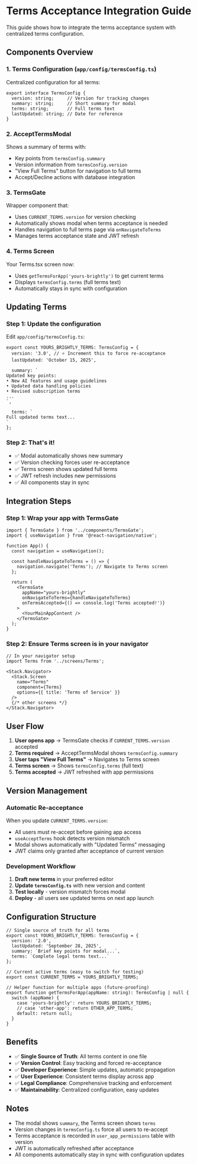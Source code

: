 # Terms Acceptance Integration Guide

This guide shows how to integrate the terms acceptance system with centralized terms configuration.

## Components Overview

### 1. Terms Configuration (`app/config/termsConfig.ts`)
Centralized configuration for all terms:
```tsx
export interface TermsConfig {
  version: string;     // Version for tracking changes
  summary: string;     // Short summary for modal
  terms: string;       // Full terms text  
  lastUpdated: string; // Date for reference
}
```

### 2. AcceptTermsModal
Shows a summary of terms with:
- Key points from `termsConfig.summary`
- Version information from `termsConfig.version`
- "View Full Terms" button for navigation to full terms
- Accept/Decline actions with database integration

### 3. TermsGate
Wrapper component that:
- Uses `CURRENT_TERMS.version` for version checking
- Automatically shows modal when terms acceptance is needed
- Handles navigation to full terms page via `onNavigateToTerms`
- Manages terms acceptance state and JWT refresh

### 4. Terms Screen
Your Terms.tsx screen now:
- Uses `getTermsForApp('yours-brightly')` to get current terms
- Displays `termsConfig.terms` (full terms text)
- Automatically stays in sync with configuration

## Updating Terms

### Step 1: Update the configuration
Edit `app/config/termsConfig.ts`:

```tsx
export const YOURS_BRIGHTLY_TERMS: TermsConfig = {
  version: '3.0', // ⭐ Increment this to force re-acceptance
  lastUpdated: 'October 15, 2025',
  
  summary: `
Updated key points:
• New AI features and usage guidelines
• Updated data handling policies
• Revised subscription terms
...
`,
  
  terms: `
Full updated terms text...
`
};
```

### Step 2: That's it!
- ✅ Modal automatically shows new summary
- ✅ Version checking forces user re-acceptance  
- ✅ Terms screen shows updated full terms
- ✅ JWT refresh includes new permissions
- ✅ All components stay in sync

## Integration Steps

### Step 1: Wrap your app with TermsGate

```tsx
import { TermsGate } from '../components/TermsGate';
import { useNavigation } from '@react-navigation/native';

function App() {
  const navigation = useNavigation();

  const handleNavigateToTerms = () => {
    navigation.navigate('Terms'); // Navigate to Terms screen
  };

  return (
    <TermsGate
      appName="yours-brightly"
      onNavigateToTerms={handleNavigateToTerms}
      onTermsAccepted={() => console.log('Terms accepted!')}
    >
      <YourMainAppContent />
    </TermsGate>
  );
}
```

### Step 2: Ensure Terms screen is in your navigator

```tsx
// In your navigator setup
import Terms from '../screens/Terms';

<Stack.Navigator>
  <Stack.Screen 
    name="Terms" 
    component={Terms}
    options={{ title: 'Terms of Service' }}
  />
  {/* other screens */}
</Stack.Navigator>
```

## User Flow

1. **User opens app** → TermsGate checks if `CURRENT_TERMS.version` accepted
2. **Terms required** → AcceptTermsModal shows `termsConfig.summary`
3. **User taps "View Full Terms"** → Navigates to Terms screen
4. **Terms screen** → Shows `termsConfig.terms` (full text)
5. **Terms accepted** → JWT refreshed with app permissions

## Version Management

### Automatic Re-acceptance
When you update `CURRENT_TERMS.version`:
- All users must re-accept before gaining app access
- `useAcceptTerms` hook detects version mismatch
- Modal shows automatically with "Updated Terms" messaging
- JWT claims only granted after acceptance of current version

### Development Workflow
1. **Draft new terms** in your preferred editor
2. **Update `termsConfig.ts`** with new version and content
3. **Test locally** - version mismatch forces modal
4. **Deploy** - all users see updated terms on next app launch

## Configuration Structure

```tsx
// Single source of truth for all terms
export const YOURS_BRIGHTLY_TERMS: TermsConfig = {
  version: '2.0',
  lastUpdated: 'September 28, 2025',
  summary: `Brief key points for modal...`,
  terms: `Complete legal terms text...`
};

// Current active terms (easy to switch for testing)
export const CURRENT_TERMS = YOURS_BRIGHTLY_TERMS;

// Helper function for multiple apps (future-proofing)
export function getTermsForApp(appName: string): TermsConfig | null {
  switch (appName) {
    case 'yours-brightly': return YOURS_BRIGHTLY_TERMS;
    // case 'other-app': return OTHER_APP_TERMS;
    default: return null;
  }
}
```

## Benefits

- ✅ **Single Source of Truth**: All terms content in one file
- ✅ **Version Control**: Easy tracking and forced re-acceptance
- ✅ **Developer Experience**: Simple updates, automatic propagation
- ✅ **User Experience**: Consistent terms display across app
- ✅ **Legal Compliance**: Comprehensive tracking and enforcement
- ✅ **Maintainability**: Centralized configuration, easy updates

## Notes

- The modal shows `summary`, the Terms screen shows `terms`
- Version changes in `termsConfig.ts` force all users to re-accept
- Terms acceptance is recorded in `user_app_permissions` table with version
- JWT is automatically refreshed after acceptance
- All components automatically stay in sync with configuration updates